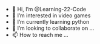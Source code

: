 - 👋 Hi, I’m @Learning-22-Code
- 👀 I’m interested in video games
- 🌱 I’m currently learning python
- 💞️ I’m looking to collaborate on ...
- 📫 How to reach me ...

<!---
Learning-22-Code/Learning-22-Code is a ✨ special ✨ repository because its `README.md` (this file) appears on your GitHub profile.
You can click the Preview link to take a look at your changes.
--->
